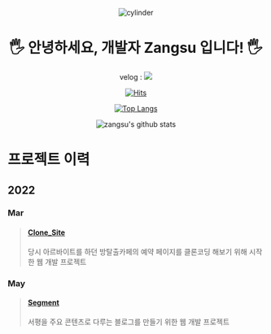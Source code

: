 <div align="center">
  <!-- ### Hi there 👋 -->

  <!--
  **zangsu/zangsu** is a ✨ _special_ ✨ repository because its `README.md` (this file) appears on your GitHub profile.

  Here are some ideas to get you started:

  - 🔭 I’m currently working on ...
  - 🌱 I’m currently learning ...
  - 👯 I’m looking to collaborate on ...
  - 🤔 I’m looking for help with ...
  - 💬 Ask me about ...
  - 📫 How to reach me: ...
  - 😄 Pronouns: ...
  - ⚡ Fun fact: ...
  -->


  ![cylinder](https://capsule-render.vercel.app/api?type=waving&color=gradient&text=Zangsu's_Github&fontAlignX=250&fontAlign=75&fontAlignY=45&fontSize=40&height=300&width=1200&descAlignY=70)

  <!-- 헤더 -->


  # 🖐 안녕하세요, 개발자 Zangsu 입니다! 🖐
  
   velog : 
  <a href="https://velog.io/@zangsu" target="_blank"><img src="https://img.shields.io/badge/Zangsu's Velog-20C997?style=flat-square&logo=Velog&logoColor=white"/></a>
  
  

  [![Hits](https://hits.seeyoufarm.com/api/count/incr/badge.svg?url=https%3A%2F%2Fgithub.com%2Fzangsu%2Fhit-counter&count_bg=%238CC85E&title_bg=%23616668&icon=github.svg&icon_color=%23E7E7E7&title=hits&edge_flat=false)](https://hits.seeyoufarm.com)
  <!-- 방문자 수 -->


  [![Top Langs](https://github-readme-stats.vercel.app/api/top-langs/?username=zangsu&layout=compact)](https://github.com/zangsu/github-readme-stats)

  ![zangsu's github stats](https://github-readme-stats.vercel.app/api?username=zangsu&show_icons=true)

  </div>
  
  # 프로젝트 이력
  
  ## 2022
  ### Mar
 >#### <a href = "https://github.com/zangsu/Clone_Site"> Clone_Site </a><br>
 > 당시 아르바이트를 하던 방탈출카페의 예약 페이지를 클론코딩 해보기 위해 시작한 웹 개발 프로젝트 <br>  
  
  ### May
  >#### <a href = "https://github.com/Get-It-Team1/Segment"> Segment </a> <br>  
  >서평을 주요 콘텐츠로 다루는 블로그를 만들기 위한 웹 개발 프로젝트<br>  

